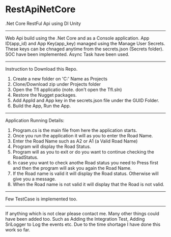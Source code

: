 # RestApiNetCore
.Net Core RestFul Api using DI Unity
*************************************************************

Web Api build using the .Net Core and as a Console application.
App ID(app_id) and App Key(app_key) managed using the Manage User Secrets.
These keys can be chnaged anytime from the secrets.json (Secrets folder).
SOC have been implemented. 
Async Task have been used.

*************************************************************
Instruction to Download this Repo.

1. Create a new folder on 'C:\' Name as Projects 
2. Clone/Download zip under Projects folder
3. Open the Tfl applicatio (note. don't open the Tfl.sln)
4. Restore the Nugget packages.
5. Add AppId and App key in the secrets.json file under the GUID Folder.
6. Build the App, Run the App.

*************************************************************

Application Running Details:

1. Program.cs is the main file from here the application starts.
2. Once you run the application it will as you to enter the Road Name.
3. Enter the Road Name such as A2 or A1 (a Valid Road Name)
4. Program will display the Road Status.
5. Program will as you to exit or do you want to continue checking the RoadStatus.
6. In case you want to check anothe Road status you need to Press first and then the program will ask you again the Road Name.
7. If the Road name is valid it will display the Road status. Otherwise will give you a message.
8. When the Road name is not valid it will display that the Road is not valid.

*************************************************************
Few TestCase is implemented too. 
*************************************************************

If anything which is not clear please contact me. 
Many other things could have been added too.  Such as Adding the Integration Test, Adding SriLogger to Log the events etc. 
Due to the time shortage I have done this work so far.
